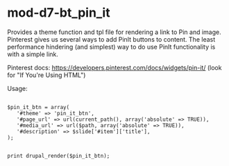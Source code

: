 # mod-d7-bt_pin_it
Provides a theme function and tpl file for rendering a link to Pin and image. Pinterest gives us several ways to add PinIt buttons to content. The least performance hindering (and simplest) way to do use PinIt functionality is with a simple link.

Pinterest docs: https://developers.pinterest.com/docs/widgets/pin-it/ (look for "If You're Using HTML")

Usage:

<code>
$pin_it_btn = array(
   '#theme' => 'pin_it_btn',
   '#page_url' => url(current_path(), array('absolute' => TRUE)),
   '#media_url' => url($path, array('absolute' => TRUE)),
   '#description' => $slide['#item']['title'],
);

print drupal_render($pin_it_btn);
</code>
